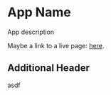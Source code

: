 # App Name

App description

Maybe a link to a live page: [here](https://github.com/facebook/create-react-app).

## Additional Header

asdf
